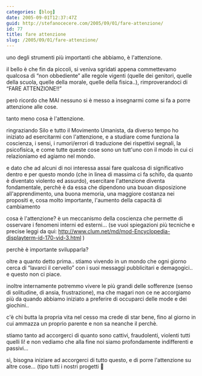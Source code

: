 ```yaml
---
categories: [blog]
date: 2005-09-01T12:37:47Z
guid: http://stefanocecere.com/2005/09/01/fare-attenzione/
id: 77
title: fare attenzione
slug: /2005/09/01/fare-attenzione/
---
```


uno degli strumenti più importanti che abbiamo, è l'attenzione.

il bello è che fin da piccoli, si veniva sgridati appena commettevamo qualcosa di &#x201c;non obbediente&#x201d; alle regole vigenti (quelle dei genitori, quelle della scuola, quelle della morale, quelle della fisica..), rimproverandoci di &#x201c;FARE ATTENZIONE!!&#x201d;

però ricordo che MAI nessuno si è messo a insegnarmi come si fa a porre attenzione alle cose.
  
tanto meno cosa è l'attenzione.

ringraziando Silo e tutto il Movimento Umanista, da diverso tempo ho iniziato ad esercitarmi con l'attenzione, e a studiare come funziona la coscienza, i sensi, i rumori/errori di traduzione dei rispettivi segnali, la psicofisica, e come tutte queste cose sono un tutt'uno con il modo in cui ci relazioniamo ed agiamo nel mondo.

e dato che ad alcuni di noi interessa assai fare qualcosa di significativo dentro e per questo mondo (che in linea di massima ci fa schifo, da quanto è diventato violento ed assurdo), esercitare l'attenzione diventa fondamentale, perchè è da essa che dipendono una buoan disposizione all'apprendimento, una buona memoria, una maggiore costanza nei propositi e, cosa molto importante, l'aumento della capacità di cambiamento

cosa è l'attenzione? è un meccanismo della coscienza che permette di osservare i fenomeni interni ed esterni… (se vuoi spiegazioni più tecniche e precise leggi da qui: <http://www.clum.net/md/mod-Encyclopedia-displayterm-id-170-vid-3.html> )

perchè è importante svilupparla?
  
oltre a quanto detto prima.. stiamo vivendo in un mondo che ogni giorno cerca di &#x201c;lavarci il cervello&#x201d; con i suoi messaggi pubblicitari e demagogici.. e questo non ci piace.
  
inoltre internamente potremmo vivere le più grandi delle sofferenze (senso di solitudine, di ansia, frustrazione), ma che magari non ce ne accorgiamo più da quando abbiamo iniziato a preferire di occuparci delle mode e dei giochini..
  
c'è chi butta la propria vita nel cesso ma crede di star bene, fino al giorno in cui ammazza un proprio parente e non sa neanche il perchè.
  
stiamo tanto ad accorgerci di quanto sono cattivi, fraudolenti, violenti tutti quelli lì! e non vediamo che alla fine noi siamo profondamente indifferenti e passivi…

sì, bisogna iniziare ad accorgerci di tutto questo, e di porre l'attenzione su altre cose… (tipo tutti i nostri progetti 🙂